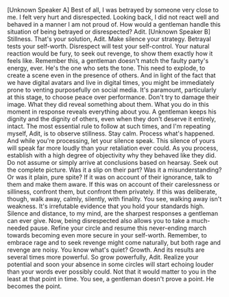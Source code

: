 [Unknown Speaker A] Best of all, I was betrayed by someone very close to me. I felt very hurt and disrespected. Looking back, I did not react well and behaved in a manner I am not proud of. How would a gentleman handle this situation of being betrayed or disrespected? Adit.
[Unknown Speaker B] Stillness. That's your solution, Adit. Make silence your strategy. Betrayal tests your self-worth. Disrespect will test your self-control. Your natural reaction would be fury, to seek out revenge, to show them exactly how it feels like. Remember this, a gentleman doesn't match the faulty party's energy, ever. He's the one who sets the tone. This need to explode, to create a scene even in the presence of others. And in light of the fact that we have digital avatars and live in digital times, you might be immediately prone to venting purposefully on social media. It's paramount, particularly at this stage, to choose peace over performance. Don't try to damage their image. What they did reveal something about them. What you do in this moment in response reveals everything about you. A gentleman keeps his dignity and the dignity of others, even when they don't deserve it entirely, intact. The most essential rule to follow at such times, and I'm repeating myself, Adit, is to observe stillness. Stay calm. Process what's happened. And while you're processing, let your silence speak. This silence of yours will speak far more loudly than your retaliation ever could. As you process, establish with a high degree of objectivity why they behaved like they did. Do not assume or simply arrive at conclusions based on hearsay. Seek out the complete picture. Was it a slip on their part? Was it a misunderstanding? Or was it plain, pure spite? If it was on account of their ignorance, talk to them and make them aware. If this was on account of their carelessness or silliness, confront them, but confront them privately. If this was deliberate, though, walk away, calmly, silently, with finality. You see, walking away isn't weakness. It's irrefutable evidence that you hold your standards high. Silence and distance, to my mind, are the sharpest responses a gentleman can ever give. Now, being disrespected also allows you to take a much-needed pause. Refine your circle and resume this never-ending march towards becoming even more secure in your self-worth. Remember, to embrace rage and to seek revenge might come naturally, but both rage and revenge are noisy. You know what's quiet? Growth. And its results are several times more powerful. So grow powerfully, Adit. Realize your potential and soon your absence in some circles will start echoing louder than your words ever possibly could. Not that it would matter to you in the least at that point in time. You see, a gentleman doesn't prove a point. He becomes the point.
